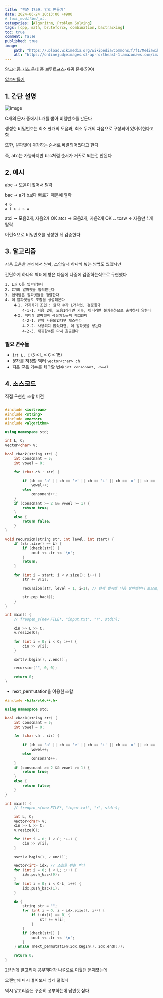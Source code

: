 ```yaml
---
title: "백준 1759. 암호 만들기"
date: 2024-06-24 10:13:00 +0900
# last_modified_at: 
categories: [Algorithm, Problem Solving] 
tags: [cpp, math, bruteforce, combination, bactracking] 
toc: true
comment: false
published: true
image:
    path: "https://upload.wikimedia.org/wikipedia/commons/f/f1/Mediawiki_1.25_sign_in_form.png"
    alt: "https://onlinejudgeimages.s3-ap-northeast-1.amazonaws.com/images/boj-og.png"
---
```


[알고리즘 기초 문제](https://jinhg0214.github.io/posts/problems/) 중 브루트포스-재귀 문제(530)

[암호만들기](https://www.acmicpc.net/problem/1759)

## 1. 간단 설명

![image](https://github.com/jinhg0214/jinhg0214.github.io/assets/70011316/94824fda-06e5-4664-95d8-1da325601ee9)

C개의 문자 중에서 L개를 뽑아 비밀번호를 만든다

생성한 비밀번호는 최소 한개의 모음과, 최소 두개의 자음으로 구성되어 있어야한다고 함

또한, 알파벳이 증가하는 순서로 배열되어있다고 한다

즉, abc는 가능하지만 bac처럼 순서가 거꾸로 되는건 안된다

## 2. 예시

abc -> 모음이 없어서 탈락

bac -> a가 b보다 빠르기 때문에 탈락

```
4 6
a t c i s w
```
atci -> 모음2개, 자음2개 OK
atcs -> 모음2개, 자음2개 OK
...
tcsw -> 자음만 4개 탈락

이런식으로 비밀번호를 생성한 뒤 검증한다


## 3. 알고리즘

자음 모음을 분리해서 받아, 조합할때 하나씩 넣는 방법도 있겠지만

간단하게 하나의 벡터에 받은 다음에 나중에 검증하는식으로 구현했다

```
1. L과 C를 입력받는다
2. C개의 알파벳을 입력받는다
3. 입력받은 알파벳들을 정렬한다
4. 이 알파벳들로 조합을 생성해본다
	4-1. 가지치기 조건 : 글자 수가 L개라면, 검증한다
		4-1-1. 자음 2개, 모음1개라면 가능, 아니라면 불가능하므로 출력하지 않는다
	4-2. 벡터의 알파벳이 사용되었는지 체크한다
		4-2-1. 만약 사용되었다면 패스한다
		4-2-2. 사용되지 않았다면, 이 알파벳을 넣는다
		4-2-3. 재귀함수를 다시 호출한다
```


### 필요 변수들
- `int L, C`  (3 ≤ L ≤ C ≤ 15) 
- 문자를 저장할 벡터 `vector<char> ch`
- 자음 모음 개수를 체크할 변수 `int consonant, vowel`

## 4. 소스코드

직접 구현한 조합 버전

```cpp

#include <iostream>
#include <string>
#include <vector>
#include <algorithm>

using namespace std;

int L, C;
vector<char> v;

bool check(string str) {
	int consonant = 0;
	int vowel = 0;

	for (char ch : str) {

		if (ch == 'a' || ch == 'e' || ch == 'i' || ch == 'o' || ch == 'u')
			vowel++;
		else
			consonant++;
	}
	if (consonant >= 2 && vowel >= 1) {
		return true;
	}
	else {
		return false;
	}
}

void recursion(string str, int level, int start) {
	if (str.size() == L) {
		if (check(str)) {
			cout << str << '\n';
		}
		return;
	}

	for (int i = start; i < v.size(); i++) {
		str += v[i];

		recursion(str, level + 1, i+1); // 현재 알파벳 다음 알파벳부터 보므로, 중복체크 필요없음

		str.pop_back();
	}
}

int main() {
	// freopen_s(new FILE*, "input.txt", "r", stdin);

	cin >> L >> C;
	v.resize(C);

	for (int i = 0; i < C; i++) {
		cin >> v[i];
	}

	sort(v.begin(), v.end());

	recursion("", 0, 0);

	return 0;
}
```

- next_permutation을 이용한 조합

```cpp
#include <bits/stdc++.h>

using namespace std;

bool check(string str) {
	int consonant = 0;
	int vowel = 0;

	for (char ch : str) {
		
		if (ch == 'a' || ch == 'e' || ch == 'i' || ch == 'o' || ch == 'u')
			vowel++;
		else
			consonant++;
	}
	if (consonant >= 2 && vowel >= 1) {
		return true;
	}
	else {
		return false;
	}
}

int main() {
	// freopen_s(new FILE*, "input.txt", "r", stdin);

	int L, C;
	vector<char> v;
	cin >> L >> C;
	v.resize(C);

	for (int i = 0; i < C; i++) {
		cin >> v[i];
	}

	sort(v.begin(), v.end());

	vector<int> idx; // 조합을 위한 벡터
	for (int i = 0; i < L; i++) {
		idx.push_back(0);
	}
	for (int i = 0; i < C-L; i++) {
		idx.push_back(1);
	}

	do {
		string str = "";
		for (int i = 0; i < idx.size(); i++) {
			if (idx[i] == 0) {
				str += v[i];
			}
		}
		if (check(str)) {
			cout << str << '\n';
		}
	} while (next_permutation(idx.begin(), idx.end()));

	return 0;
}

```

2년전에 알고리즘 공부하다가 나중으로 미뤘던 문제였는데

오랜만에 다시 풀어보니 쉽게 풀렸다

역시 알고리즘은 꾸준히 공부하는게 답인듯 싶다

